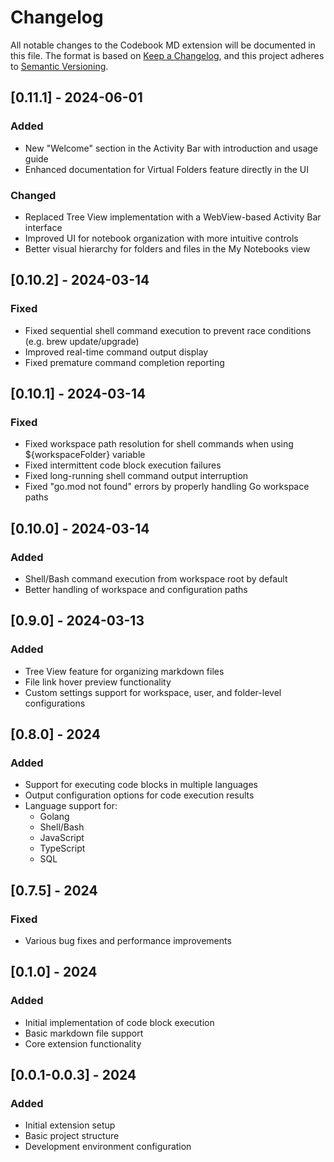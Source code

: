 # Changelog
All notable changes to the Codebook MD extension will be documented in this file.
The format is based on [Keep a Changelog](https://keepachangelog.com/en/1.1.0/),
and this project adheres to [Semantic Versioning](https://semver.org/spec/v2.0.0.html).

## [0.11.1] - 2024-06-01
### Added
- New "Welcome" section in the Activity Bar with introduction and usage guide
- Enhanced documentation for Virtual Folders feature directly in the UI

### Changed
- Replaced Tree View implementation with a WebView-based Activity Bar interface
- Improved UI for notebook organization with more intuitive controls
- Better visual hierarchy for folders and files in the My Notebooks view

## [0.10.2] - 2024-03-14
### Fixed
- Fixed sequential shell command execution to prevent race conditions (e.g. brew update/upgrade)
- Improved real-time command output display
- Fixed premature command completion reporting

## [0.10.1] - 2024-03-14
### Fixed
- Fixed workspace path resolution for shell commands when using ${workspaceFolder} variable
- Fixed intermittent code block execution failures
- Fixed long-running shell command output interruption
- Fixed "go.mod not found" errors by properly handling Go workspace paths

## [0.10.0] - 2024-03-14
### Added
- Shell/Bash command execution from workspace root by default
- Better handling of workspace and configuration paths

## [0.9.0] - 2024-03-13
### Added
- Tree View feature for organizing markdown files
- File link hover preview functionality
- Custom settings support for workspace, user, and folder-level configurations

## [0.8.0] - 2024
### Added
- Support for executing code blocks in multiple languages
- Output configuration options for code execution results
- Language support for:
  - Golang
  - Shell/Bash
  - JavaScript
  - TypeScript
  - SQL

## [0.7.5] - 2024
### Fixed
- Various bug fixes and performance improvements

## [0.1.0] - 2024
### Added
- Initial implementation of code block execution
- Basic markdown file support
- Core extension functionality

## [0.0.1-0.0.3] - 2024
### Added
- Initial extension setup
- Basic project structure
- Development environment configuration
